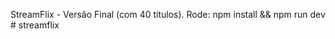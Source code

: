 StreamFlix - Versão Final (com 40 títulos). Rode: npm install && npm run dev
#   s t r e a m f l i x  
 